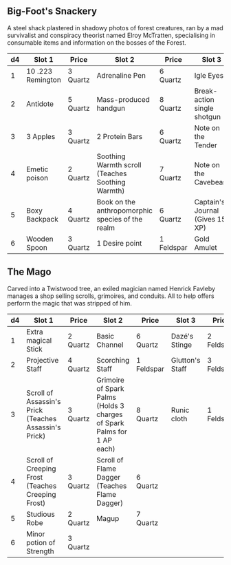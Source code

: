 ## Big-Foot's Snackery

A steel shack plastered in shadowy photos of forest creatures, ran by a mad survivalist and conspiracy theorist named Elroy McTratten, specialising in consumable items and information on the bosses of the Forest.

| d4  | Slot 1            | Price    | Slot 2                                           | Price      | Slot 3                          | Price      |
| --- | ----------------- | -------- | ------------------------------------------------ | ---------- | ------------------------------- | ---------- |
| 1   | 10 .223 Remington | 3 Quartz | Adrenaline Pen                                   | 6 Quartz   | Igle Eyes                       | 2 Feldspar |
| 2   | Antidote          | 5 Quartz | Mass-produced handgun                            | 8 Quartz   | Break-action single shotgun     | 3 Feldspar |
| 3   | 3 Apples          | 3 Quartz | 2 Protein Bars                                   | 6 Quartz   | Note on the Tender              | 2 Feldspar |
| 4   | Emetic poison     | 2 Quartz | Soothing Warmth scroll (Teaches Soothing Warmth) | 7 Quartz   | Note on the Cavebeast           | 2 Feldspar |
| 5   | Boxy Backpack     | 4 Quartz | Book on the anthropomorphic species of the realm | 6 Quartz   | Captain's Journal (Gives 15 XP) | 3 Feldspar |
| 6   | Wooden Spoon      | 3 Quartz | 1 Desire point                                   | 1 Feldspar | Gold Amulet                     | 4 Feldspar |

## The Mago

Carved into a Twistwood tree, an exiled magician named Henrick Favleby manages a shop selling scrolls, grimoires, and conduits. All to help offers perform the magic that was stripped of him.

| d4  | Slot 1                                                | Price    | Slot 2                                                                 | Price      | Slot 3          | Price      |
| --- | ----------------------------------------------------- | -------- | ---------------------------------------------------------------------- | ---------- | --------------- | ---------- |
| 1   | Extra magical Stick                                   | 2 Quartz | Basic Channel                                                          | 6 Quartz   | Dazé's Stinge   | 2 Feldspar |
| 2   | Projective Staff                                      | 4 Quartz | Scorching Staff                                                        | 1 Feldspar | Glutton's Staff | 3 Feldspar |
| 3   | Scroll of Assassin's Prick (Teaches Assassin's Prick) | 3 Quartz | Grimoire of Spark Palms (Holds 3 charges of Spark Palms for 1 AP each) | 8 Quartz   | Runic cloth     | 1 Feldspar |
| 4   | Scroll of Creeping Frost (Teaches Creeping Frost)     | 3 Quartz | Scroll of Flame Dagger (Teaches Flame Dagger)                          | 6 Quartz   |                 |            |
| 5   | Studious Robe                                         | 2 Quartz | Magup                                                                  | 7 Quartz   |                 |            |
| 6   | Minor potion of Strength                              | 3 Quartz |                                                                        |            |                 |            |
